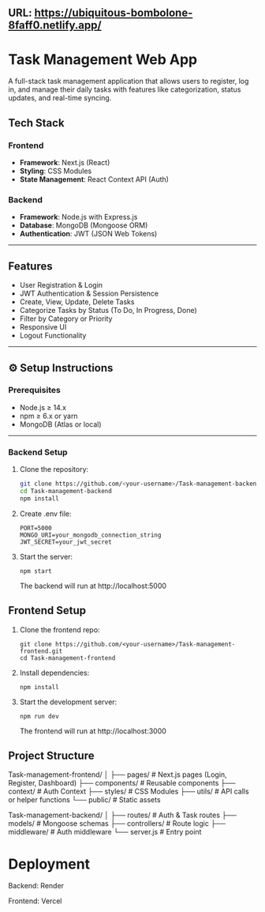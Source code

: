 ## URL: https://ubiquitous-bombolone-8faff0.netlify.app/

#  Task Management Web App

A full-stack task management application that allows users to register, log in, and manage their daily tasks with features like categorization, status updates, and real-time syncing.

## Tech Stack

### Frontend
- **Framework**: Next.js (React)
- **Styling**: CSS Modules
- **State Management**: React Context API (Auth)

### Backend
- **Framework**: Node.js with Express.js
- **Database**: MongoDB (Mongoose ORM)
- **Authentication**: JWT (JSON Web Tokens)

---

##  Features

- User Registration & Login
- JWT Authentication & Session Persistence
- Create, View, Update, Delete Tasks
- Categorize Tasks by Status (To Do, In Progress, Done)
- Filter by Category or Priority
- Responsive UI
- Logout Functionality

---

## ⚙️ Setup Instructions

### Prerequisites
- Node.js ≥ 14.x
- npm ≥ 6.x or yarn
- MongoDB (Atlas or local)

---

### Backend Setup

1. Clone the repository:
   ```bash
   git clone https://github.com/<your-username>/Task-management-backend.git
   cd Task-management-backend
   npm install
   ```
2. Create .env file:
   ```
   PORT=5000
   MONGO_URI=your_mongodb_connection_string
   JWT_SECRET=your_jwt_secret
   ```
3. Start the server:
   ```
   npm start
   ```
   The backend will run at http://localhost:5000

## Frontend Setup
1. Clone the frontend repo:
   ```
   git clone https://github.com/<your-username>/Task-management-frontend.git
   cd Task-management-frontend
   ```
2. Install dependencies:
   ```
   npm install
   ```
3. Start the development server:
   ```
   npm run dev
   ```
   The frontend will run at http://localhost:3000

## Project Structure

Task-management-frontend/
│
├── pages/              # Next.js pages (Login, Register, Dashboard)
├── components/         # Reusable components
├── context/            # Auth Context
├── styles/             # CSS Modules
├── utils/              # API calls or helper functions
└── public/             # Static assets

Task-management-backend/
│
├── routes/             # Auth & Task routes
├── models/             # Mongoose schemas
├── controllers/        # Route logic
├── middleware/         # Auth middleware
└── server.js           # Entry point


# Deployment
Backend: Render

Frontend: Vercel



